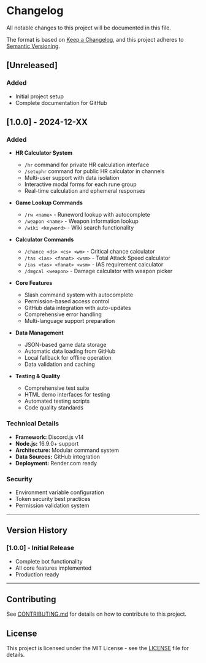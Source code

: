 # Changelog

All notable changes to this project will be documented in this file.

The format is based on [Keep a Changelog](https://keepachangelog.com/en/1.0.0/),
and this project adheres to [Semantic Versioning](https://semver.org/spec/v2.0.0.html).

## [Unreleased]

### Added
- Initial project setup
- Complete documentation for GitHub

## [1.0.0] - 2024-12-XX

### Added
- **HR Calculator System**
  - `/hr` command for private HR calculation interface
  - `/setuphr` command for public HR calculator in channels
  - Multi-user support with data isolation
  - Interactive modal forms for each rune group
  - Real-time calculation and ephemeral responses

- **Game Lookup Commands**
  - `/rw <name>` - Runeword lookup with autocomplete
  - `/weapon <name>` - Weapon information lookup
  - `/wiki <keyword>` - Wiki search functionality

- **Calculator Commands**
  - `/chance <ds> <cs> <wm>` - Critical chance calculator
  - `/tas <ias> <fanat> <wsm>` - Total Attack Speed calculator
  - `/ias <tas> <fanat> <wsm>` - IAS requirement calculator
  - `/dmgcal <weapon>` - Damage calculator with weapon picker

- **Core Features**
  - Slash command system with autocomplete
  - Permission-based access control
  - GitHub data integration with auto-updates
  - Comprehensive error handling
  - Multi-language support preparation

- **Data Management**
  - JSON-based game data storage
  - Automatic data loading from GitHub
  - Local fallback for offline operation
  - Data validation and caching

- **Testing & Quality**
  - Comprehensive test suite
  - HTML demo interfaces for testing
  - Automated testing scripts
  - Code quality standards

### Technical Details
- **Framework:** Discord.js v14
- **Node.js:** 16.9.0+ support
- **Architecture:** Modular command system
- **Data Sources:** GitHub integration
- **Deployment:** Render.com ready

### Security
- Environment variable configuration
- Token security best practices
- Permission validation system

---

## Version History

### [1.0.0] - Initial Release
- Complete bot functionality
- All core features implemented
- Production ready

---

## Contributing

See [CONTRIBUTING.md](CONTRIBUTING.md) for details on how to contribute to this project.

## License

This project is licensed under the MIT License - see the [LICENSE](LICENSE) file for details.

